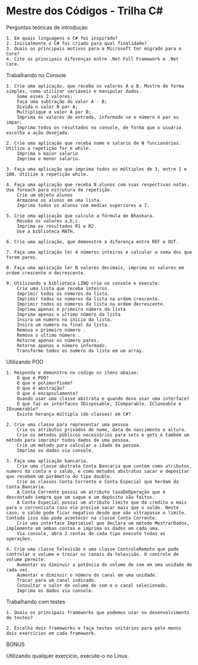 # Mestre dos Códigos - Trilha C#

Perguntas teóricas de introdução

    1. Em quais linguagens o C# foi inspirado?
    2. Inicialmente o C# foi criado para qual finalidade?
    3. Quais os principais motivos para a Microsoft ter migrado para o Core?
    4. Cite as principais diferenças entre .Net Full Framework e .Net Core.

Trabalhando no Console

    1. Crie uma aplicação, que receba os valores A e B. Mostre de forma simples, como utilizar variáveis e manipular dados.
        Some esses 2 valores;
        Faça uma subtração do valor A - B;
        Divida o valor B por A;
        Multiplique o valor A por B;
        Imprima os valores de entrada, informado se o número é par ou impar;
        Imprima todos os resultados no console, de forma que o usuário escolha a ação desejada.

    2. Crie uma aplicação que receba nome e salario de N funcionários. Utilize a repetição for e while.
        Imprima o maior salario
        Imprima o menor salario.

    3. Faça uma aplicação que imprima todos os múltiplos de 3, entre 1 e 100. Utilize a repetição while.

    4. Faça uma aplicação que receba N alunos com suas respectivas notas. Use foreach para estrutura de repetição.
        Crie um objeto alunos
        Armazene os alunos em uma lista.
        Imprima todos os alunos com medias superiores a 7.

    5. Crie uma aplicação que calcule a fórmula de Bhaskara.
        Receba os valores a,b,c.
        Imprima os resultados R1 e R2.
        Use a biblioteca MATH.

    6. Crie uma aplicação, que demonstre a diferença entre REF e OUT.

    7. Faça uma aplicação ler 4 números inteiros e calcular a soma dos que forem pares.

    8. Faça uma aplicação ler N valores decimais, imprima os valores em ordem crescente e decrescente.

    9. Utilizando a biblioteca LINQ crie no console e execute:
        Crie uma lista que receba inteiros.
        Imprimir todos os números da lista.
        Imprimir todos os números da lista na ordem crescente.
        Imprimir todos os números da lista na ordem decrescente.
        Imprima apenas o primeiro número da lista
        Imprima apenas o ultimo número da lista
        Insira um numero no inicio da lista.
        Insira um numero no final da lista.
        Remova o primeiro número .
        Remova o ultimo número .
        Retorne apenas os número pares.
        Retorne apenas o número informado.
        Transforme todos os numero da lista em um array.

Utilizando POO

    1. Responda e demonstre no código os itens abaixo:
        O que é POO?
        O que é polimorfismo?
        O que é abstração?
        O que é encapsulamento?
        Quando usar uma classe abstrata e quando devo usar uma interface?
        O que faz as interfaces IDisposable, IComparable, ICloneable e IEnumerable?
        Existe herança múltipla (de classes) em C#?

    2. Crie uma classe para representar uma pessoa
        Crie os atributos privados de nome, data de nascimento e altura.
        Crie os métodos públicos necessários para sets e gets e também um método para imprimir todos dados de uma pessoa.
        Crie um método para calcular a idade da pessoa.
        Imprima os dados via console.

    3. Faça uma aplicação bancaria.
        Crie uma classe abstrata Conta Bancaria que contém como atributos, numero da conta e o saldo, e como métodos abstratos sacar e depositar que recebem um parâmetro do tipo double.
        Crie as classes Conta Corrente e Conta Especial que herdam da Conta Bancaria.
        A Conta Corrente possui um atributo taxaDeOperação que é descontado sempre que um saque e um depósito são feitos.
        A Conta Especial possui um atributo limite que dá credito a mais para o correntista caso ele precise sacar mais que o saldo. Neste caso, o saldo pode ficar negativo desde que não ultrapasse o limite. Contudo isso não pode acontecer na classe Conta Corrente.
        Crie uma interface Imprimível que declara um método MostrarDados, implemente em ambas contas e imprima os dados em cada uma.
        Via console, abra 2 contas de cada tipo execute todas as operações.

    4. Crie uma classe Televisão e uma classe ControleRemoto que pode controlar o volume e trocar os canais da televisão. O controle de volume permite:
        Aumentar ou diminuir a potência do volume de som em uma unidade de cada vez.
        Aumentar e diminuir o número do canal em uma unidade.
        Trocar para um canal indicado.
        Consultar o valor do volume de som e o canal selecionado.
        Imprima os dados via console.

Trabalhando com testes

    1. Quais os principais frameworks que podemos usar no desenvolvimento de testes?

    2. Escolha dois frameworks e faça testes unitários para pelo menos dois exercícios em cada framework.

BONUS

Utilizando qualquer exercício, execute-o no Linux.
